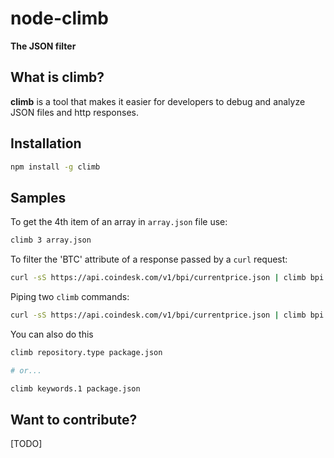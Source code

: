 # node-climb

**The JSON filter**

## What is climb?

__climb__ is a tool that makes it easier for developers to debug and analyze JSON files and
 http responses.

## Installation

```bash
npm install -g climb
```

## Samples

To get the 4th item of an array in `array.json` file use:
```bash
climb 3 array.json
```

To filter the 'BTC' attribute of a response passed by a `curl` request:
```bash
curl -sS https://api.coindesk.com/v1/bpi/currentprice.json | climb bpi
```

Piping two `climb` commands:
```bash
curl -sS https://api.coindesk.com/v1/bpi/currentprice.json | climb bpi | climb EUR
```

You can also do this
```bash
climb repository.type package.json

# or...

climb keywords.1 package.json

```

## Want to contribute?

[TODO]
